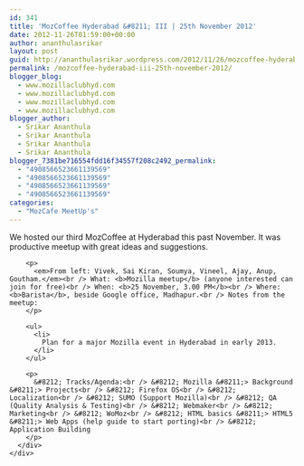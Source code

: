 ```yaml
---
id: 341
title: 'MozCoffee Hyderabad &#8211; III | 25th November 2012'
date: 2012-11-26T01:59:00+00:00
author: ananthulasrikar
layout: post
guid: http://ananthulasrikar.wordpress.com/2012/11/26/mozcoffee-hyderabad-iii-25th-november-2012/
permalink: /mozcoffee-hyderabad-iii-25th-november-2012/
blogger_blog:
  - www.mozillaclubhyd.com
  - www.mozillaclubhyd.com
  - www.mozillaclubhyd.com
  - www.mozillaclubhyd.com
blogger_author:
  - Srikar Ananthula
  - Srikar Ananthula
  - Srikar Ananthula
  - Srikar Ananthula
blogger_7381be716554fdd16f34557f208c2492_permalink:
  - "4908566523661139569"
  - "4908566523661139569"
  - "4908566523661139569"
  - "4908566523661139569"
categories:
  - "MozCafe MeetUp's"
---
```

<div dir="ltr" style="text-align: left;">
  <div class="field field-name-body field-type-text-with-summary field-label-hidden">
    <div class="field-items">
      <div class="field-item even">
        We hosted our third MozCoffee at Hyderabad this past November. It was productive meetup with great ideas and suggestions.</p> 
        
        <p>
          <em>From left: Vivek, Sai Kiran, Soumya, Vineel, Ajay, Anup, Goutham.</em><br /> What: <b>Mozilla meetup</b> (anyone interested can join for free)<br /> When: <b>25 November, 3.00 PM</b><br /> Where: <b>Barista</b>, beside Google office, Madhapur.<br /> Notes from the meetup:
        </p>
        
        <ul>
          <li>
            Plan for a major Mozilla event in Hyderabad in early 2013.
          </li>
        </ul>
        
        <p>
          &#8212; Tracks/Agenda:<br /> &#8212; Mozilla &#8211;> Background &#8211;> Projects<br /> &#8212; Firefox OS<br /> &#8212; Localization<br /> &#8212; SUMO (Support Mozilla)<br /> &#8212; QA (Quality Analysis & Testing)<br /> &#8212; Webmaker<br /> &#8212; Marketing<br /> &#8212; WoMoz<br /> &#8212; HTML basics &#8211;> HTML5 &#8211;> Web Apps (help guide to start porting)<br /> &#8212; Application Building
        </p>
      </div>
    </div>
  </div>
</div>